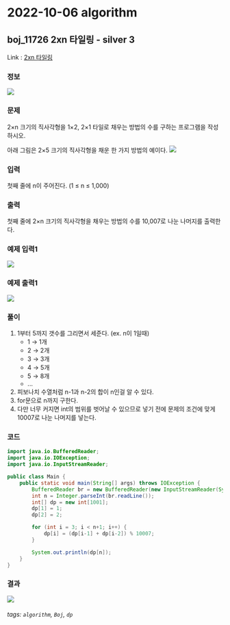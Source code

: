 # 2022-10-06 algorithm

## boj_11726 2xn 타일링 - silver 3

Link : [2xn 타일링](https://www.acmicpc.net/problem/11726)

### 정보
![](https://i.imgur.com/cdsEUVj.png)

### 문제
2×n 크기의 직사각형을 1×2, 2×1 타일로 채우는 방법의 수를 구하는 프로그램을 작성하시오.

아래 그림은 2×5 크기의 직사각형을 채운 한 가지 방법의 예이다.
![](https://i.imgur.com/ws216iF.png)

### 입력
첫째 줄에 n이 주어진다. (1 ≤ n ≤ 1,000)

### 출력
첫째 줄에 2×n 크기의 직사각형을 채우는 방법의 수를 10,007로 나눈 나머지를 출력한다.

### 예제 입력1
![](https://i.imgur.com/i21E4h0.png)


### 예제 출력1
![](https://i.imgur.com/lEQd5xo.png)

### 풀이
1. 1부터 5까지 갯수를 그리면서 세준다. (ex. n이 1일때)
    * 1 → 1개
    * 2 → 2개
    * 3 → 3개
    * 4 → 5개
    * 5 → 8개
    * ...
2. 피보나치 수열처럼 n-1과 n-2의 합이 n인걸 알 수 있다.
3. for문으로 n까지 구한다.
4. 다만 너무 커지면 int의 범위를 벗어날 수 있으므로 넣기 전에 문제의 조건에 맞게 10007로 나눈 나머지를 넣는다.

### 코드
```java
import java.io.BufferedReader;
import java.io.IOException;
import java.io.InputStreamReader;

public class Main {
    public static void main(String[] args) throws IOException {
        BufferedReader br = new BufferedReader(new InputStreamReader(System.in));
        int n = Integer.parseInt(br.readLine());
        int[] dp = new int[1001];
        dp[1] = 1;
        dp[2] = 2;

        for (int i = 3; i < n+1; i++) {
            dp[i] = (dp[i-1] + dp[i-2]) % 10007;
        }

        System.out.println(dp[n]);
    }
}
```

### 결과
![](https://i.imgur.com/IKHAKyM.png)

###### tags: `algorithm`, `Boj`, `dp`
